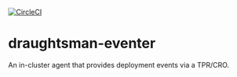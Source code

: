 [![CircleCI](https://circleci.com/gh/giantswarm/draughtsman-eventer.svg?&style=shield&circle-token=349dd8f33ada1c685502a66d233a9d091a4832eb)](https://circleci.com/gh/giantswarm/draughtsman-eventer)

# draughtsman-eventer
An in-cluster agent that provides deployment events via a TPR/CRO.
